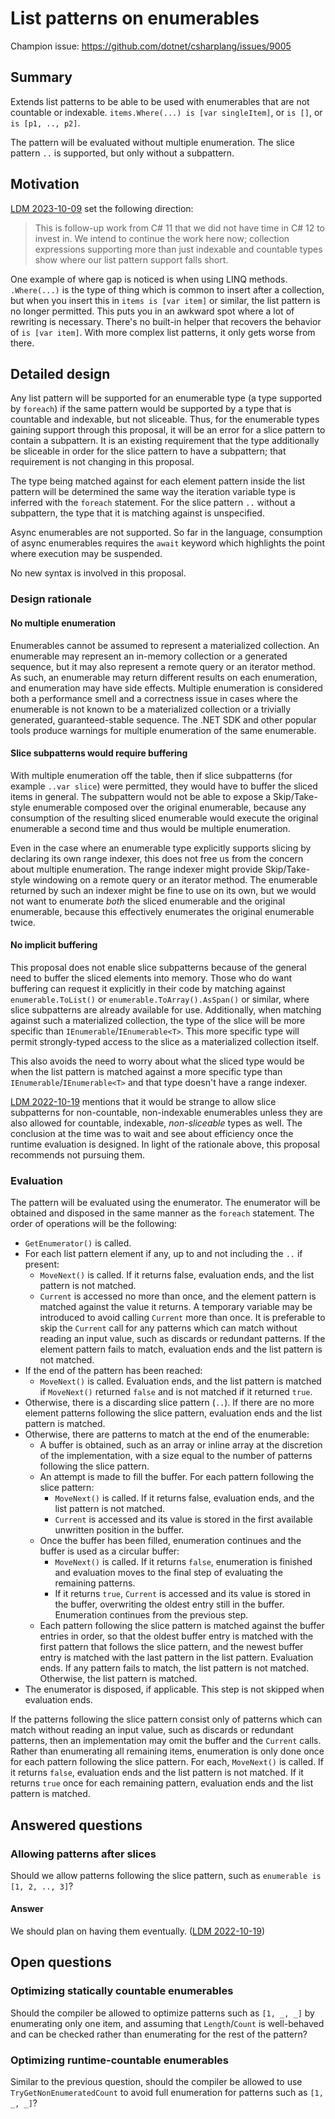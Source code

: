 # List patterns on enumerables

Champion issue: <https://github.com/dotnet/csharplang/issues/9005>

## Summary

Extends list patterns to be able to be used with enumerables that are not countable or indexable. `items.Where(...) is [var singleItem]`, or `is []`, or `is [p1, .., p2]`.

The pattern will be evaluated without multiple enumeration. The slice pattern `..` is supported, but only without a subpattern.

## Motivation

[LDM 2023-10-09](https://github.com/dotnet/csharplang/blob/main/meetings/2023/LDM-2023-10-09.md#list-patterns-on-enumerables) set the following direction:

> This is follow-up work from C# 11 that we did not have time in C# 12 to invest in. We intend to continue the work here now; collection expressions supporting more than just indexable and countable types show where our list pattern support falls short.

One example of where gap is noticed is when using LINQ methods. `.Where(...)` is the type of thing which is common to insert after a collection, but when you insert this in `items is [var item]` or similar, the list pattern is no longer permitted. This puts you in an awkward spot where a lot of rewriting is necessary. There's no built-in helper that recovers the behavior of `is [var item]`. With more complex list patterns, it only gets worse from there.

## Detailed design

Any list pattern will be supported for an enumerable type (a type supported by `foreach`) if the same pattern would be supported by a type that is countable and indexable, but not sliceable. Thus, for the enumerable types gaining support through this proposal, it will be an error for a slice pattern to contain a subpattern. It is an existing requirement that the type additionally be sliceable in order for the slice pattern to have a subpattern; that requirement is not changing in this proposal.

The type being matched against for each element pattern inside the list pattern will be determined the same way the iteration variable type is inferred with the `foreach` statement. For the slice pattern `..` without a subpattern, the type that it is matching against is unspecified.

Async enumerables are not supported. So far in the language, consumption of async enumerables requires the `await` keyword which highlights the point where execution may be suspended.

No new syntax is involved in this proposal.

### Design rationale

#### No multiple enumeration

Enumerables cannot be assumed to represent a materialized collection. An enumerable may represent an in-memory collection or a generated sequence, but it may also represent a remote query or an iterator method. As such, an enumerable may return different results on each enumeration, and enumeration may have side effects. Multiple enumeration is considered both a performance smell and a correctness issue in cases where the enumerable is not known to be a materialized collection or a trivially generated, guaranteed-stable sequence. The .NET SDK and other popular tools produce warnings for multiple enumeration of the same enumerable.

#### Slice subpatterns would require buffering

With multiple enumeration off the table, then if slice subpatterns (for example `..var slice`) were permitted, they would have to buffer the sliced items in general. The subpattern would not be able to expose a Skip/Take-style enumerable composed over the original enumerable, because any consumption of the resulting sliced enumerable would execute the original enumerable a second time and thus would be multiple enumeration.

Even in the case where an enumerable type explicitly supports slicing by declaring its own range indexer, this does not free us from the concern about multiple enumeration. The range indexer might provide Skip/Take-style windowing on a remote query or an iterator method. The enumerable returned by such an indexer might be fine to use on its own, but we would not want to enumerate _both_ the sliced enumerable and the original enumerable, because this effectively enumerates the original enumerable twice.

#### No implicit buffering

This proposal does not enable slice subpatterns because of the general need to buffer the sliced elements into memory. Those who do want buffering can request it explicitly in their code by matching against `enumerable.ToList()` or `enumerable.ToArray().AsSpan()` or similar, where slice subpatterns are already available for use. Additionally, when matching against such a materialized collection, the type of the slice will be more specific than `IEnumerable`/`IEnumerable<T>`. This more specific type will permit strongly-typed access to the slice as a materialized collection itself.

This also avoids the need to worry about what the sliced type would be when the list pattern is matched against a more specific type than `IEnumerable`/`IEnumerable<T>` and that type doesn't have a range indexer.

[LDM 2022-10-19](https://github.com/dotnet/csharplang/blob/main/meetings/2022/LDM-2022-10-19.md#allowing-slicing-to-capture) mentions that it would be strange to allow slice subpatterns for non-countable, non-indexable enumerables unless they are also allowed for countable, indexable, _non-sliceable_ types as well. The conclusion at the time was to wait and see about efficiency once the runtime evaluation is designed. In light of the rationale above, this proposal recommends not pursuing them.

### Evaluation

The pattern will be evaluated using the enumerator. The enumerator will be obtained and disposed in the same manner as the `foreach` statement. The order of operations will be the following:

- `GetEnumerator()` is called.
- For each list pattern element if any, up to and not including the `..` if present:
  - `MoveNext()` is called. If it returns false, evaluation ends, and the list pattern is not matched.
  - `Current` is accessed no more than once, and the element pattern is matched against the value it returns. A temporary variable may be introduced to avoid calling `Current` more than once. It is preferable to skip the `Current` call for any patterns which can match without reading an input value, such as discards or redundant patterns. If the element pattern fails to match, evaluation ends and the list pattern is not matched.
- If the end of the pattern has been reached:
  - `MoveNext()` is called. Evaluation ends, and the list pattern is matched if `MoveNext()` returned `false` and is not matched if it returned `true`.
- Otherwise, there is a discarding slice pattern (`..`). If there are no more element patterns following the slice pattern, evaluation ends and the list pattern is matched.
- Otherwise, there are patterns to match at the end of the enumerable:
  - A buffer is obtained, such as an array or inline array at the discretion of the implementation, with a size equal to the number of patterns following the slice pattern.
  - An attempt is made to fill the buffer. For each pattern following the slice pattern:
    - `MoveNext()` is called. If it returns false, evaluation ends, and the list pattern is not matched.
    - `Current` is accessed and its value is stored in the first available unwritten position in the buffer.
  - Once the buffer has been filled, enumeration continues and the buffer is used as a circular buffer:
    - `MoveNext()` is called. If it returns `false`, enumeration is finished and evaluation moves to the final step of evaluating the remaining patterns.
    - If it returns `true`, `Current` is accessed and its value is stored in the buffer, overwriting the oldest entry still in the buffer. Enumeration continues from the previous step.
  - Each pattern following the slice pattern is matched against the buffer entries in order, so that the oldest buffer entry is matched with the first pattern that follows the slice pattern, and the newest buffer entry is matched with the last pattern in the list pattern. Evaluation ends. If any pattern fails to match, the list pattern is not matched. Otherwise, the list pattern is matched.
- The enumerator is disposed, if applicable. This step is not skipped when evaluation ends.

If the patterns following the slice pattern consist only of patterns which can match without reading an input value, such as discards or redundant patterns, then an implementation may omit the buffer and the `Current` calls. Rather than enumerating all remaining items, enumeration is only done once for each pattern following the slice pattern. For each, `MoveNext()` is called. If it returns `false`, evaluation ends and the list pattern is not matched. If it returns `true` once for each remaining pattern, evaluation ends and the list pattern is matched.

## Answered questions

### Allowing patterns after slices

Should we allow patterns following the slice pattern, such as `enumerable is [1, 2, .., 3]`?

#### Answer

We should plan on having them eventually. ([LDM 2022-10-19](https://github.com/dotnet/csharplang/blob/main/meetings/2022/LDM-2022-10-19.md#allowing-patterns-after-slices))

## Open questions

### Optimizing statically countable enumerables

Should the compiler be allowed to optimize patterns such as `[1, _, _]` by enumerating only one item, and assuming that `Length`/`Count` is well-behaved and can be checked rather than enumerating for the rest of the pattern?

### Optimizing runtime-countable enumerables

Similar to the previous question, should the compiler be allowed to use `TryGetNonEnumeratedCount` to avoid full enumeration for patterns such as `[1, _, _]`?

